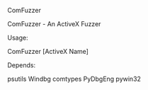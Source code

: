 ComFuzzer

  ComFuzzer - An ActiveX Fuzzer


Usage:

  ComFuzzer [ActiveX Name]


Depends:

  psutils
  Windbg
  comtypes
  PyDbgEng
  pywin32
